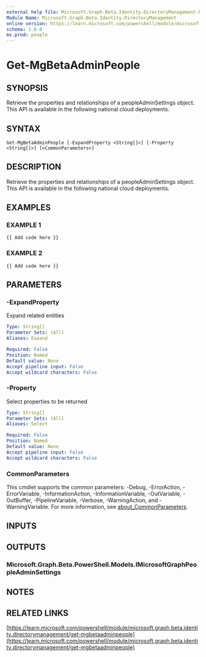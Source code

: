 ```yaml
---
external help file: Microsoft.Graph.Beta.Identity.DirectoryManagement-help.xml
Module Name: Microsoft.Graph.Beta.Identity.DirectoryManagement
online version: https://learn.microsoft.com/powershell/module/microsoft.graph.beta.identity.directorymanagement/get-mgbetaadminpeople
schema: 2.0.0
ms.prod: people
---
```


# Get-MgBetaAdminPeople

## SYNOPSIS
Retrieve the properties and relationships of a peopleAdminSettings object.
This API is available in the following national cloud deployments.

## SYNTAX

```
Get-MgBetaAdminPeople [-ExpandProperty <String[]>] [-Property <String[]>] [<CommonParameters>]
```

## DESCRIPTION
Retrieve the properties and relationships of a peopleAdminSettings object.
This API is available in the following national cloud deployments.

## EXAMPLES

### EXAMPLE 1
```
{{ Add code here }}
```

### EXAMPLE 2
```
{{ Add code here }}
```

## PARAMETERS

### -ExpandProperty
Expand related entities

```yaml
Type: String[]
Parameter Sets: (All)
Aliases: Expand

Required: False
Position: Named
Default value: None
Accept pipeline input: False
Accept wildcard characters: False
```

### -Property
Select properties to be returned

```yaml
Type: String[]
Parameter Sets: (All)
Aliases: Select

Required: False
Position: Named
Default value: None
Accept pipeline input: False
Accept wildcard characters: False
```

### CommonParameters
This cmdlet supports the common parameters: -Debug, -ErrorAction, -ErrorVariable, -InformationAction, -InformationVariable, -OutVariable, -OutBuffer, -PipelineVariable, -Verbose, -WarningAction, and -WarningVariable. For more information, see [about_CommonParameters](http://go.microsoft.com/fwlink/?LinkID=113216).

## INPUTS

## OUTPUTS

### Microsoft.Graph.Beta.PowerShell.Models.IMicrosoftGraphPeopleAdminSettings
## NOTES

## RELATED LINKS

[https://learn.microsoft.com/powershell/module/microsoft.graph.beta.identity.directorymanagement/get-mgbetaadminpeople](https://learn.microsoft.com/powershell/module/microsoft.graph.beta.identity.directorymanagement/get-mgbetaadminpeople)

